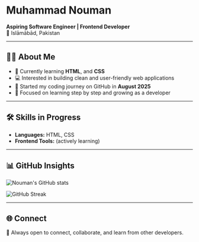 # Muhammad Nouman

**Aspiring Software Engineer | Frontend Developer**  
📍 Islāmābād, Pakistan  

---

## 👨‍💻 About Me
- 🌱 Currently learning **HTML**, and **CSS**  
- 💻 Interested in building clean and user-friendly web applications  
- 🚀 Started my coding journey on GitHub in **August 2025**  
- 🎯 Focused on learning step by step and growing as a developer  

---

## 🛠 Skills in Progress
- **Languages:** HTML, CSS
- **Frontend Tools:** (actively learning)  

---

## 📊 GitHub Insights
![Nouman's GitHub stats](https://github-readme-stats.vercel.app/api?username=muhammadnoumanalicoding&show_icons=true&theme=tokyonight)

![GitHub Streak](https://github-readme-streak-stats.herokuapp.com/?user=muhammadnoumanalicoding&theme=tokyonight)

---

## 🌐 Connect
💬 Always open to connect, collaborate, and learn from other developers.  
